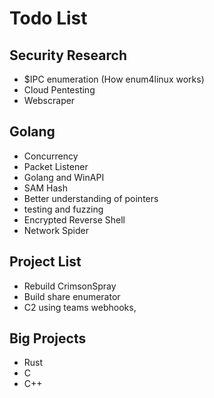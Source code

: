 # Todo List

## Security Research
- $IPC enumeration (How enum4linux works)
- Cloud Pentesting
- Webscraper

## Golang
- Concurrency
- Packet Listener
- Golang and WinAPI
- SAM Hash
- Better understanding of pointers
- testing and fuzzing
- Encrypted Reverse Shell
- Network Spider


## Project List
- Rebuild CrimsonSpray
- Build share enumerator
- C2 using teams webhooks, 


## Big Projects
- Rust
- C
- C++
